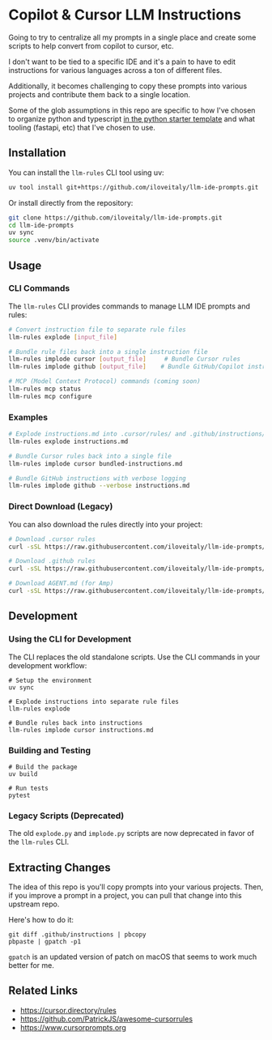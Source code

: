 # Copilot & Cursor LLM Instructions

Going to try to centralize all my prompts in a single place and create some scripts to help convert from copilot to cursor, etc.

I don't want to be tied to a specific IDE and it's a pain to have to edit instructions for various languages across a ton of different files.

Additionally, it becomes challenging to copy these prompts into various projects and contribute them back to a single location.

Some of the glob assumptions in this repo are specific to how I've chosen to organize python and typescript [in the python starter template](https://github.com/iloveitaly/python-starter-template) and what tooling (fastapi, etc) that I've chosen to use.

## Installation

You can install the `llm-rules` CLI tool using uv:

```sh
uv tool install git+https://github.com/iloveitaly/llm-ide-prompts.git
```

Or install directly from the repository:

```sh
git clone https://github.com/iloveitaly/llm-ide-prompts.git
cd llm-ide-prompts
uv sync
source .venv/bin/activate
```

## Usage

### CLI Commands

The `llm-rules` CLI provides commands to manage LLM IDE prompts and rules:

```sh
# Convert instruction file to separate rule files
llm-rules explode [input_file]

# Bundle rule files back into a single instruction file
llm-rules implode cursor [output_file]     # Bundle Cursor rules
llm-rules implode github [output_file]    # Bundle GitHub/Copilot instructions

# MCP (Model Context Protocol) commands (coming soon)
llm-rules mcp status
llm-rules mcp configure
```

### Examples

```sh
# Explode instructions.md into .cursor/rules/ and .github/instructions/
llm-rules explode instructions.md

# Bundle Cursor rules back into a single file
llm-rules implode cursor bundled-instructions.md

# Bundle GitHub instructions with verbose logging
llm-rules implode github --verbose instructions.md
```

### Direct Download (Legacy)

You can also download the rules directly into your project:

```sh
# Download .cursor rules
curl -sSL https://raw.githubusercontent.com/iloveitaly/llm-ide-prompts/master/download.sh | sh -s cursor

# Download .github rules
curl -sSL https://raw.githubusercontent.com/iloveitaly/llm-ide-prompts/master/download.sh | sh -s github

# Download AGENT.md (for Amp)
curl -sSL https://raw.githubusercontent.com/iloveitaly/llm-ide-prompts/master/AGENT.md > AGENT.md
```

## Development

### Using the CLI for Development

The CLI replaces the old standalone scripts. Use the CLI commands in your development workflow:

```shell
# Setup the environment
uv sync

# Explode instructions into separate rule files
llm-rules explode

# Bundle rules back into instructions
llm-rules implode cursor instructions.md
```

### Building and Testing

```shell
# Build the package
uv build

# Run tests
pytest
```

### Legacy Scripts (Deprecated)

The old `explode.py` and `implode.py` scripts are now deprecated in favor of the `llm-rules` CLI.


## Extracting Changes

The idea of this repo is you'll copy prompts into your various projects. Then, if you improve a prompt in a project, you can pull that change into this upstream repo.

Here's how to do it:

```shell
git diff .github/instructions | pbcopy
pbpaste | gpatch -p1
```

`gpatch` is an updated version of patch on macOS that seems to work much better for me.

## Related Links

* https://cursor.directory/rules
* https://github.com/PatrickJS/awesome-cursorrules
* https://www.cursorprompts.org
